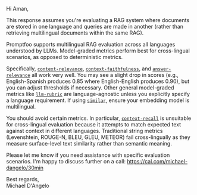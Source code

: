 Hi Aman,

This response assumes you're evaluating a RAG system where documents are stored in one language and queries are made in another (rather than retrieving multilingual documents within the same RAG).

Promptfoo supports multilingual RAG evaluation across all languages understood by LLMs. Model-graded metrics perform best for cross-lingual scenarios, as opposed to deterministic metrics.

Specifically, [`context-relevance`](https://www.promptfoo.dev/docs/configuration/expected-outputs/model-graded/context-relevance), [`context-faithfulness`](https://www.promptfoo.dev/docs/configuration/expected-outputs/model-graded/context-faithfulness), and [`answer-relevance`](https://www.promptfoo.dev/docs/configuration/expected-outputs/model-graded/answer-relevance) all work very well. You may see a slight drop in scores (e.g., English-Spanish produces 0.85 where English-English produces 0.90), but you can adjust thresholds if necessary. Other general model-graded metrics like [`llm-rubric`](https://www.promptfoo.dev/docs/configuration/expected-outputs/model-graded/llm-rubric) are language-agnostic unless you explicitly specify a language requirement. If using [`similar`](https://www.promptfoo.dev/docs/configuration/expected-outputs/similar), ensure your embedding model is multilingual.

You should avoid certain metrics. In particular, [`context-recall`](https://www.promptfoo.dev/docs/configuration/expected-outputs/model-graded/context-recall) is unsuitable for cross-lingual evaluation because it attempts to match expected text against context in different languages. Traditional string metrics (Levenshtein, ROUGE-N, BLEU, GLEU, METEOR) fail cross-lingually as they measure surface-level text similarity rather than semantic meaning.

Please let me know if you need assistance with specific evaluation scenarios. I'm happy to discuss further on a call: https://cal.com/michael-dangelo/30min

Best regards,  
Michael D'Angelo
